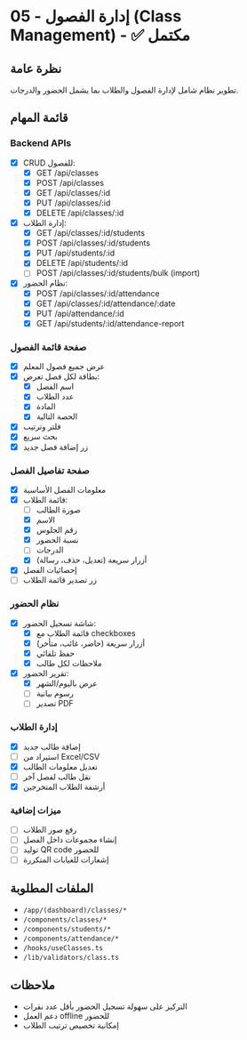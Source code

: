 # 05 - إدارة الفصول (Class Management) - ✅ مكتمل

## نظرة عامة
تطوير نظام شامل لإدارة الفصول والطلاب بما يشمل الحضور والدرجات.

## قائمة المهام

### Backend APIs
- [x] CRUD للفصول:
  - [x] GET /api/classes
  - [x] POST /api/classes
  - [x] GET /api/classes/:id
  - [x] PUT /api/classes/:id
  - [x] DELETE /api/classes/:id
- [x] إدارة الطلاب:
  - [x] GET /api/classes/:id/students
  - [x] POST /api/classes/:id/students
  - [x] PUT /api/students/:id
  - [x] DELETE /api/students/:id
  - [ ] POST /api/classes/:id/students/bulk (import)
- [x] نظام الحضور:
  - [x] POST /api/classes/:id/attendance
  - [x] GET /api/classes/:id/attendance/:date
  - [x] PUT /api/attendance/:id
  - [x] GET /api/students/:id/attendance-report

### صفحة قائمة الفصول
- [x] عرض جميع فصول المعلم
- [x] بطاقة لكل فصل تعرض:
  - [x] اسم الفصل
  - [x] عدد الطلاب
  - [x] المادة
  - [x] الحصة التالية
- [x] فلتر وترتيب
- [x] بحث سريع
- [x] زر إضافة فصل جديد

### صفحة تفاصيل الفصل
- [x] معلومات الفصل الأساسية
- [x] قائمة الطلاب:
  - [ ] صورة الطالب
  - [x] الاسم
  - [x] رقم الجلوس
  - [x] نسبة الحضور
  - [ ] الدرجات
  - [x] أزرار سريعة (تعديل، حذف، رسالة)
- [x] إحصائيات الفصل
- [ ] زر تصدير قائمة الطلاب

### نظام الحضور
- [x] شاشة تسجيل الحضور:
  - [x] قائمة الطلاب مع checkboxes
  - [x] أزرار سريعة (حاضر، غائب، متأخر)
  - [x] حفظ تلقائي
  - [x] ملاحظات لكل طالب
- [x] تقرير الحضور:
  - [x] عرض باليوم/الشهر
  - [ ] رسوم بيانية
  - [ ] تصدير PDF

### إدارة الطلاب
- [x] إضافة طالب جديد
- [ ] استيراد من Excel/CSV
- [x] تعديل معلومات الطالب
- [ ] نقل طالب لفصل آخر
- [x] أرشفة الطلاب المتخرجين

### ميزات إضافية
- [ ] رفع صور الطلاب
- [ ] إنشاء مجموعات داخل الفصل
- [ ] توليد QR code للحضور
- [ ] إشعارات للغيابات المتكررة

## الملفات المطلوبة
- `/app/(dashboard)/classes/*`
- `/components/classes/*`
- `/components/students/*`
- `/components/attendance/*`
- `/hooks/useClasses.ts`
- `/lib/validators/class.ts`

## ملاحظات
- التركيز على سهولة تسجيل الحضور بأقل عدد نقرات
- دعم العمل offline للحضور
- إمكانية تخصيص ترتيب الطلاب